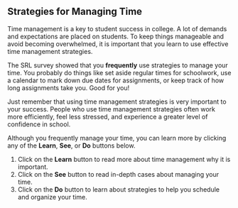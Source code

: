 ## Strategies for Managing Time

Time management is a key to student success in college. A lot of demands and expectations are placed on students. To keep things manageable and avoid becoming overwhelmed, it is important that you learn to use effective time management strategies.  

The SRL survey showed that you **frequently** use strategies to manage your time. You probably do things like set aside regular times for schoolwork, use a calendar to mark down due dates for assignments, or keep track of how long assignments take you. Good for you!

Just remember that using time management strategies is very important to your success. People who use time management strategies often work more efficiently, feel less stressed, and experience a greater level of confidence in school.

Although you frequently manage your time, you can learn more by clicking any of the **Learn**, **See**, or **Do** buttons below.

1. Click on the **Learn** button to read more about time management why it is important.
2. Click on the **See** button to read in-depth cases about managing your time. 
3. Click on the **Do** button to learn about strategies to help you schedule and organize your time.
